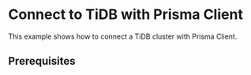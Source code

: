 # Connect to TiDB with Prisma Client

This example shows how to connect a TiDB cluster with Prisma Client.

## Prerequisites




